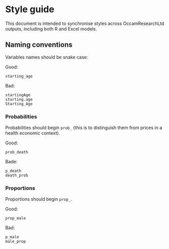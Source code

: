 # Style guide
This document is intended to synchronise styles across OccamResearchLtd outputs, including both R and Excel models.

## Naming conventions
Variables names should be snake case:

Good:
```
starting_age
```

Bad:
```
startingAge
starting.age
Starting_Age
```

### Probabilities
Probabilities should begin `prob_` (this is to distinguish them from prices in a health economic context).

Good:
```
prob_death
```

Bade:
```
p_death
death_prob
```

### Proportions 
Proportions should begin `prop_`.

Good:
```
prop_male
```

Bad:

```
p_male
male_prop
```
